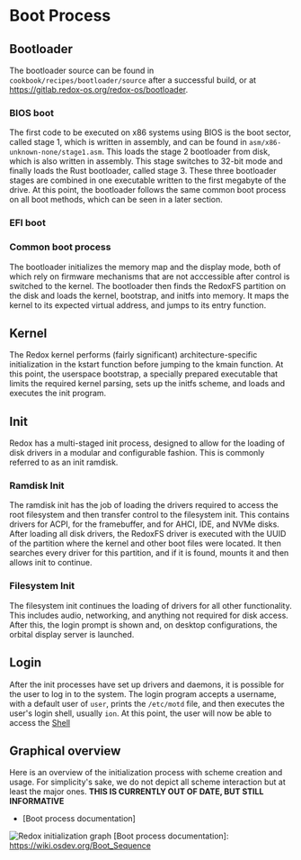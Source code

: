 # Boot Process

## Bootloader

The bootloader source can be found in `cookbook/recipes/bootloader/source` after a successful build, or at https://gitlab.redox-os.org/redox-os/bootloader.

### BIOS boot

The first code to be executed on x86 systems using BIOS is the boot sector, called stage 1, which is written in assembly, and can be found in `asm/x86-unknown-none/stage1.asm`. This loads the stage 2 bootloader from disk, which is also written in assembly. This stage switches to 32-bit mode and finally loads the Rust bootloader, called stage 3. These three bootloader stages are combined in one executable written to the first megabyte of the drive. At this point, the bootloader follows the same common boot process on all boot methods, which can be seen in a later section.

### EFI boot

### Common boot process

The bootloader initializes the memory map and the display mode, both of which rely on firmware mechanisms that are not acccessible after control is switched to the kernel. The bootloader then finds the RedoxFS partition on the disk and loads the kernel, bootstrap, and initfs into memory. It maps the kernel to its expected virtual address, and jumps to its entry function.

## Kernel

The Redox kernel performs (fairly significant) architecture-specific initialization in the kstart function before jumping to the kmain function. At this point, the userspace bootstrap, a specially prepared executable that limits the required kernel parsing, sets up the initfs scheme, and loads and executes the init program.

## Init

Redox has a multi-staged init process, designed to allow for the loading of disk drivers in a modular and configurable fashion. This is commonly referred to as an init ramdisk.

### Ramdisk Init

The ramdisk init has the job of loading the drivers required to access the root filesystem and then transfer control to the filesystem init. This contains drivers for ACPI, for the framebuffer, and for AHCI, IDE, and NVMe disks. After loading all disk drivers, the RedoxFS driver is executed with the UUID of the partition where the kernel and other boot files were located. It then searches every driver for this partition, and if it is found, mounts it and then allows init to continue.

### Filesystem Init

The filesystem init continues the loading of drivers for all other functionality. This includes audio, networking, and anything not required for disk access. After this, the login prompt is shown and, on desktop configurations, the orbital display server is launched.

## Login

After the init processes have set up drivers and daemons, it is possible for the user to log in to the system. The login program accepts a username, with a default user of `user`, prints the `/etc/motd` file, and then executes the user's login shell, usually `ion`. At this point, the user will now be able to access the [Shell](./ch06-03-shell.md)

## Graphical overview

Here is an overview of the initialization process with scheme creation and usage. For simplicity's sake, we do not depict all scheme interaction but at least the major ones. **THIS IS CURRENTLY OUT OF DATE, BUT STILL INFORMATIVE**

- [Boot process documentation]

![Redox initialization graph](./assets/init.svg "Redox initialization graph")
[Boot process documentation]: https://wiki.osdev.org/Boot_Sequence
